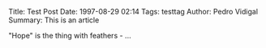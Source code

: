 Title: Test Post
Date: 1997-08-29 02:14
Tags: testtag
Author: Pedro Vidigal
Summary: This is an article

"Hope" is the thing with feathers -
...